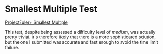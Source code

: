 # Smallest Multiple Test

[ProjectEuler+ Smallest Multiple](https://www.hackerrank.com/contests/projecteuler/challenges/euler005)

This test, despite being assessed a difficulty level of *medium*, was actually pretty trivial.
It's therefore likely that there is a more sophisticated solution, but the one I submitted was
accurate and fast enough to avoid the time limit failure.